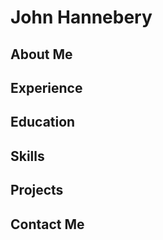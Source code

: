 # John Hannebery

## About Me


## Experience


## Education


## Skills


## Projects


## Contact Me

